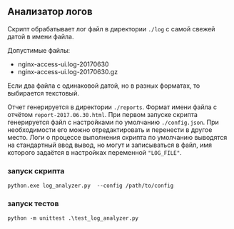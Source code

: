 ## Анализатор логов

Скрипт обрабатывает лог файл в директории ```./log``` с самой свежей датой в имени файла. 

Допустимые файлы: 
* nginx-access-ui.log-20170630
* nginx-access-ui.log-20170630.gz

Если два файла c одинаковой датой, но в разных форматах, то выбирается текстовый.

Отчет генерируется в директории ```./reports```. Формат имени файла с отчётом ```report-2017.06.30.html```. 
При первом запуске скрипта генерируется файл с настройками по умолчанию ```./config.json```.
При необходимости его можно отредактировать и перенести в другое место. 
Логи о процессе выполнения скрипта по умолчанию выводятся на стандартный ввод вывод,
но могут и записываться в файл, имя которого задаётся в настройках переменной ```"LOG_FILE"```.

### запуск скрипта
```shell
python.exe log_analyzer.py  --config /path/to/config
```

### запуск тестов
```shell
python -m unittest .\test_log_analyzer.py
```
